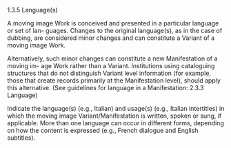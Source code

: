 1.3.5 Language(s)

A moving image Work is conceived and presented in a particular language or set of lan-
guages. Changes to the original language(s), as in the case of dubbing, are considered
minor changes and can constitute a Variant of a moving image Work.

Alternatively, such minor changes can constitute a new Manifestation of a moving im-
age  Work  rather  than  a  Variant.  Institutions  using  cataloguing  structures  that  do  not
distinguish Variant level information (for example, those that create records primarily at
the Manifestation level), should apply this alternative. (See guidelines for language in a
Manifestation: 2.3.3 Language)

Indicate the language(s) (e.g., Italian) and usage(s) (e.g., Italian intertitles) in which the
moving image Variant/Manifestation is written, spoken or sung, if applicable. More than
one language can occur in different forms, depending on how the content is expressed
(e.g., French dialogue and English subtitles).
